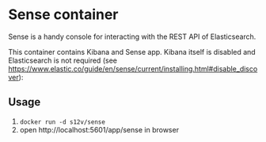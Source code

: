 # Sense container

Sense is a handy console for interacting with the REST API of Elasticsearch.

This container contains Kibana and Sense app. Kibana itself is disabled and Elasticsearch is not required (see https://www.elastic.co/guide/en/sense/current/installing.html#disable_discover):

## Usage

1. `docker run -d s12v/sense`
2. open http://localhost:5601/app/sense in browser
